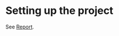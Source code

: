 # Setting up the project

See [Report](../ChairVise3.0_A0157816W_A0149850X_A0157366W_A0161476B.pdf).